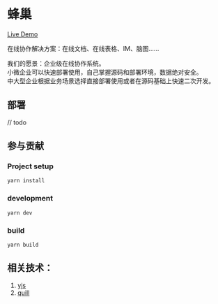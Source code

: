 # 蜂巢

[Live Demo](https://honeycomb.chummy.fun/)

在线协作解决方案：在线文档、在线表格、IM、脑图……

我们的愿景：企业级在线协作系统。  
小微企业可以快速部署使用，自己掌握源码和部署环境，数据绝对安全。  
中大型企业根据业务场景选择直接部署使用或者在源码基础上快速二次开发。

## 部署

// todo

## 参与贡献

### Project setup
```
yarn install
```

### development
```
yarn dev
```

### build
```
yarn build
```

## 相关技术：
1. [yjs](https://github.com/yjs/yjs)
2. [quill](https://github.com/quilljs/quill)
